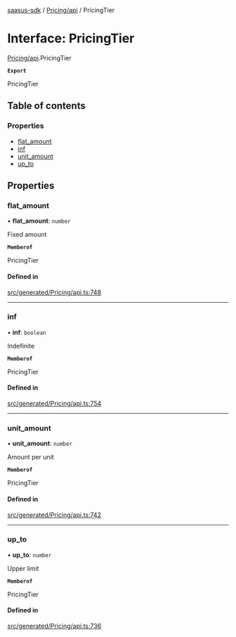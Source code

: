 [saasus-sdk](../README.md) / [Pricing/api](../modules/Pricing_api.md) / PricingTier

# Interface: PricingTier

[Pricing/api](../modules/Pricing_api.md).PricingTier

**`Export`**

PricingTier

## Table of contents

### Properties

- [flat\_amount](Pricing_api.PricingTier.md#flat_amount)
- [inf](Pricing_api.PricingTier.md#inf)
- [unit\_amount](Pricing_api.PricingTier.md#unit_amount)
- [up\_to](Pricing_api.PricingTier.md#up_to)

## Properties

### flat\_amount

• **flat\_amount**: `number`

Fixed amount

**`Memberof`**

PricingTier

#### Defined in

[src/generated/Pricing/api.ts:748](https://github.com/saasus-platform/saasus-sdk-javascript/blob/c6c266c/src/generated/Pricing/api.ts#L748)

___

### inf

• **inf**: `boolean`

Indefinite

**`Memberof`**

PricingTier

#### Defined in

[src/generated/Pricing/api.ts:754](https://github.com/saasus-platform/saasus-sdk-javascript/blob/c6c266c/src/generated/Pricing/api.ts#L754)

___

### unit\_amount

• **unit\_amount**: `number`

Amount per unit

**`Memberof`**

PricingTier

#### Defined in

[src/generated/Pricing/api.ts:742](https://github.com/saasus-platform/saasus-sdk-javascript/blob/c6c266c/src/generated/Pricing/api.ts#L742)

___

### up\_to

• **up\_to**: `number`

Upper limit

**`Memberof`**

PricingTier

#### Defined in

[src/generated/Pricing/api.ts:736](https://github.com/saasus-platform/saasus-sdk-javascript/blob/c6c266c/src/generated/Pricing/api.ts#L736)
